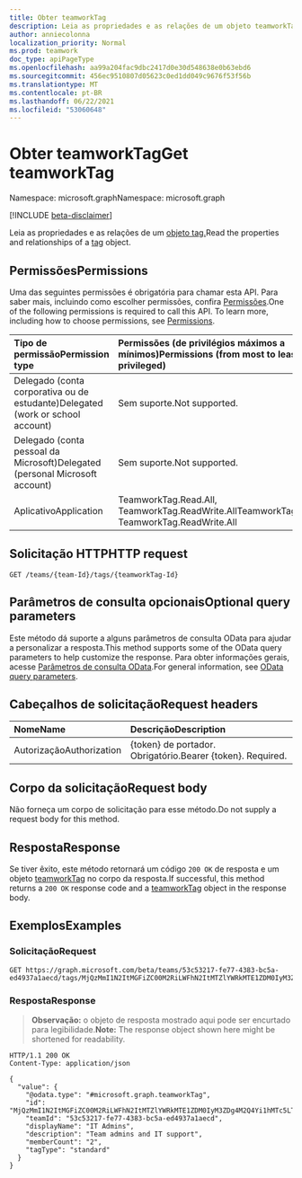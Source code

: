 ```yaml
---
title: Obter teamworkTag
description: Leia as propriedades e as relações de um objeto teamworkTag.
author: anniecolonna
localization_priority: Normal
ms.prod: teamwork
doc_type: apiPageType
ms.openlocfilehash: aa99a204fac9dbc2417d0e30d548638e0b63ebd6
ms.sourcegitcommit: 456ec9510807d05623c0ed1dd049c9676f53f56b
ms.translationtype: MT
ms.contentlocale: pt-BR
ms.lasthandoff: 06/22/2021
ms.locfileid: "53060648"
---
```

# <a name="get-teamworktag"></a><span data-ttu-id="b4060-103">Obter teamworkTag</span><span class="sxs-lookup"><span data-stu-id="b4060-103">Get teamworkTag</span></span>
<span data-ttu-id="b4060-104">Namespace: microsoft.graph</span><span class="sxs-lookup"><span data-stu-id="b4060-104">Namespace: microsoft.graph</span></span>

[!INCLUDE [beta-disclaimer](../../includes/beta-disclaimer.md)]

<span data-ttu-id="b4060-105">Leia as propriedades e as relações de um [objeto tag.](../resources/teamworktag.md)</span><span class="sxs-lookup"><span data-stu-id="b4060-105">Read the properties and relationships of a [tag](../resources/teamworktag.md) object.</span></span>

## <a name="permissions"></a><span data-ttu-id="b4060-106">Permissões</span><span class="sxs-lookup"><span data-stu-id="b4060-106">Permissions</span></span>
<span data-ttu-id="b4060-p101">Uma das seguintes permissões é obrigatória para chamar esta API. Para saber mais, incluindo como escolher permissões, confira [Permissões](/graph/permissions-reference).</span><span class="sxs-lookup"><span data-stu-id="b4060-p101">One of the following permissions is required to call this API. To learn more, including how to choose permissions, see [Permissions](/graph/permissions-reference).</span></span>

|<span data-ttu-id="b4060-109">Tipo de permissão</span><span class="sxs-lookup"><span data-stu-id="b4060-109">Permission type</span></span>|<span data-ttu-id="b4060-110">Permissões (de privilégios máximos a mínimos)</span><span class="sxs-lookup"><span data-stu-id="b4060-110">Permissions (from most to least privileged)</span></span>|
|:---|:---|
|<span data-ttu-id="b4060-111">Delegado (conta corporativa ou de estudante)</span><span class="sxs-lookup"><span data-stu-id="b4060-111">Delegated (work or school account)</span></span>|<span data-ttu-id="b4060-112">Sem suporte.</span><span class="sxs-lookup"><span data-stu-id="b4060-112">Not supported.</span></span>|
|<span data-ttu-id="b4060-113">Delegado (conta pessoal da Microsoft)</span><span class="sxs-lookup"><span data-stu-id="b4060-113">Delegated (personal Microsoft account)</span></span>|<span data-ttu-id="b4060-114">Sem suporte.</span><span class="sxs-lookup"><span data-stu-id="b4060-114">Not supported.</span></span>|
|<span data-ttu-id="b4060-115">Aplicativo</span><span class="sxs-lookup"><span data-stu-id="b4060-115">Application</span></span>|<span data-ttu-id="b4060-116">TeamworkTag.Read.All, TeamworkTag.ReadWrite.All</span><span class="sxs-lookup"><span data-stu-id="b4060-116">TeamworkTag.Read.All, TeamworkTag.ReadWrite.All</span></span>|

## <a name="http-request"></a><span data-ttu-id="b4060-117">Solicitação HTTP</span><span class="sxs-lookup"><span data-stu-id="b4060-117">HTTP request</span></span>

<!-- {
  "blockType": "ignored"
}
-->
``` http
GET /teams/{team-Id}/tags/{teamworkTag-Id}
```

## <a name="optional-query-parameters"></a><span data-ttu-id="b4060-118">Parâmetros de consulta opcionais</span><span class="sxs-lookup"><span data-stu-id="b4060-118">Optional query parameters</span></span>
<span data-ttu-id="b4060-119">Este método dá suporte a alguns parâmetros de consulta OData para ajudar a personalizar a resposta.</span><span class="sxs-lookup"><span data-stu-id="b4060-119">This method supports some of the OData query parameters to help customize the response.</span></span> <span data-ttu-id="b4060-120">Para obter informações gerais, acesse [Parâmetros de consulta OData](/graph/query-parameters).</span><span class="sxs-lookup"><span data-stu-id="b4060-120">For general information, see [OData query parameters](/graph/query-parameters).</span></span>

## <a name="request-headers"></a><span data-ttu-id="b4060-121">Cabeçalhos de solicitação</span><span class="sxs-lookup"><span data-stu-id="b4060-121">Request headers</span></span>
|<span data-ttu-id="b4060-122">Nome</span><span class="sxs-lookup"><span data-stu-id="b4060-122">Name</span></span>|<span data-ttu-id="b4060-123">Descrição</span><span class="sxs-lookup"><span data-stu-id="b4060-123">Description</span></span>|
|:---|:---|
|<span data-ttu-id="b4060-124">Autorização</span><span class="sxs-lookup"><span data-stu-id="b4060-124">Authorization</span></span>|<span data-ttu-id="b4060-p103">{token} de portador. Obrigatório.</span><span class="sxs-lookup"><span data-stu-id="b4060-p103">Bearer {token}. Required.</span></span>|

## <a name="request-body"></a><span data-ttu-id="b4060-127">Corpo da solicitação</span><span class="sxs-lookup"><span data-stu-id="b4060-127">Request body</span></span>
<span data-ttu-id="b4060-128">Não forneça um corpo de solicitação para esse método.</span><span class="sxs-lookup"><span data-stu-id="b4060-128">Do not supply a request body for this method.</span></span>

## <a name="response"></a><span data-ttu-id="b4060-129">Resposta</span><span class="sxs-lookup"><span data-stu-id="b4060-129">Response</span></span>

<span data-ttu-id="b4060-130">Se tiver êxito, este método retornará um código `200 OK` de resposta e um objeto [teamworkTag](../resources/teamworktag.md) no corpo da resposta.</span><span class="sxs-lookup"><span data-stu-id="b4060-130">If successful, this method returns a `200 OK` response code and a [teamworkTag](../resources/teamworktag.md) object in the response body.</span></span>

## <a name="examples"></a><span data-ttu-id="b4060-131">Exemplos</span><span class="sxs-lookup"><span data-stu-id="b4060-131">Examples</span></span>

### <a name="request"></a><span data-ttu-id="b4060-132">Solicitação</span><span class="sxs-lookup"><span data-stu-id="b4060-132">Request</span></span>
<!-- {
  "blockType": "request",
  "name": "get_teamworktag"
}
-->
``` http
GET https://graph.microsoft.com/beta/teams/53c53217-fe77-4383-bc5a-ed4937a1aecd/tags/MjQzMmI1N2ItMGFiZC00M2RiLWFhN2ItMTZlYWRkMTE1ZDM0IyM3ZDg4M2Q4Yi1hMTc5LTRkZDctOTNiMy1hOGQzZGUxYTIxMmUjI3RhY29VSjN2RGk==
```


### <a name="response"></a><span data-ttu-id="b4060-133">Resposta</span><span class="sxs-lookup"><span data-stu-id="b4060-133">Response</span></span>
><span data-ttu-id="b4060-134">**Observação:** o objeto de resposta mostrado aqui pode ser encurtado para legibilidade.</span><span class="sxs-lookup"><span data-stu-id="b4060-134">**Note:** The response object shown here might be shortened for readability.</span></span>
<!-- {
  "blockType": "response",
  "truncated": true,
  "@odata.type": "microsoft.graph.teamworkTag"
}
-->
``` http
HTTP/1.1 200 OK
Content-Type: application/json

{
  "value": {
    "@odata.type": "#microsoft.graph.teamworkTag",
    "id": "MjQzMmI1N2ItMGFiZC00M2RiLWFhN2ItMTZlYWRkMTE1ZDM0IyM3ZDg4M2Q4Yi1hMTc5LTRkZDctOTNiMy1hOGQzZGUxYTIxMmUjI3RhY29VSjN2RGk==",
    "teamId": "53c53217-fe77-4383-bc5a-ed4937a1aecd",
    "displayName": "IT Admins",
    "description": "Team admins and IT support",
    "memberCount": "2",
    "tagType": "standard"
  }
}
```

